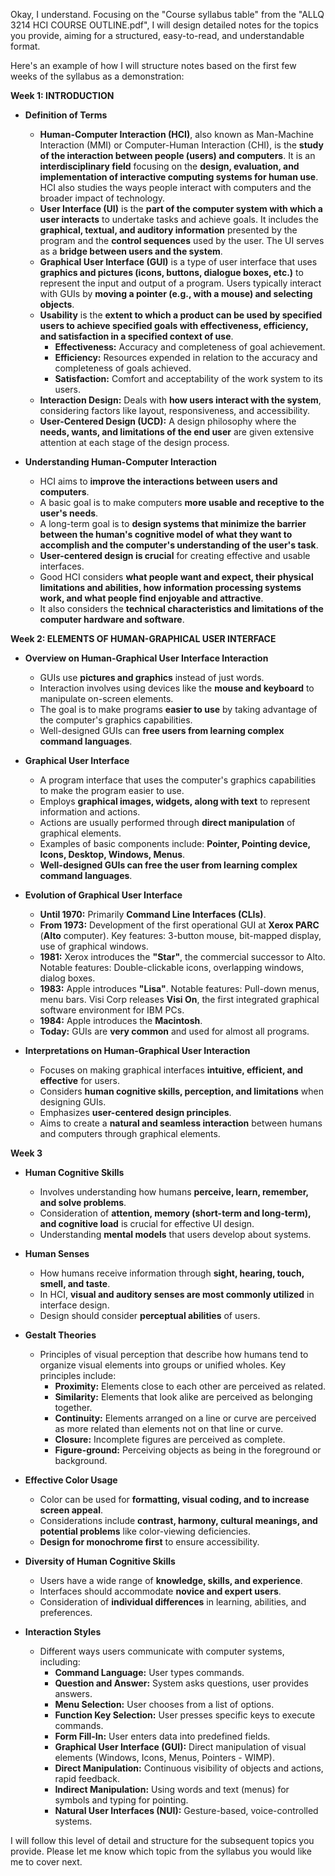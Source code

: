 Okay, I understand. Focusing on the "Course syllabus table" from the "ALLQ 3214 HCI COURSE OUTLINE.pdf", I will design detailed notes for the topics you provide, aiming for a structured, easy-to-read, and understandable format.

Here's an example of how I will structure notes based on the first few weeks of the syllabus as a demonstration:

**Week 1: INTRODUCTION**

- **Definition of Terms**
    
    - **Human-Computer Interaction (HCI)**, also known as Man-Machine Interaction (MMI) or Computer-Human Interaction (CHI), is the **study of the interaction between people (users) and computers**. It is an **interdisciplinary field** focusing on the **design, evaluation, and implementation of interactive computing systems for human use**. HCI also studies the ways people interact with computers and the broader impact of technology.
    - **User Interface (UI)** is the **part of the computer system with which a user interacts** to undertake tasks and achieve goals. It includes the **graphical, textual, and auditory information** presented by the program and the **control sequences** used by the user. The UI serves as a **bridge between users and the system**.
    - **Graphical User Interface (GUI)** is a type of user interface that uses **graphics and pictures (icons, buttons, dialogue boxes, etc.)** to represent the input and output of a program. Users typically interact with GUIs by **moving a pointer (e.g., with a mouse) and selecting objects**.
    - **Usability** is the **extent to which a product can be used by specified users to achieve specified goals with effectiveness, efficiency, and satisfaction in a specified context of use**.
        - **Effectiveness:** Accuracy and completeness of goal achievement.
        - **Efficiency:** Resources expended in relation to the accuracy and completeness of goals achieved.
        - **Satisfaction:** Comfort and acceptability of the work system to its users.
    - **Interaction Design:** Deals with **how users interact with the system**, considering factors like layout, responsiveness, and accessibility.
    - **User-Centered Design (UCD):** A design philosophy where the **needs, wants, and limitations of the end user** are given extensive attention at each stage of the design process.
- **Understanding Human-Computer Interaction**
    
    - HCI aims to **improve the interactions between users and computers**.
    - A basic goal is to make computers **more usable and receptive to the user's needs**.
    - A long-term goal is to **design systems that minimize the barrier between the human's cognitive model of what they want to accomplish and the computer's understanding of the user's task**.
    - **User-centered design is crucial** for creating effective and usable interfaces.
    - Good HCI considers **what people want and expect, their physical limitations and abilities, how information processing systems work, and what people find enjoyable and attractive**.
    - It also considers the **technical characteristics and limitations of the computer hardware and software**.

**Week 2: ELEMENTS OF HUMAN-GRAPHICAL USER INTERFACE**

- **Overview on Human-Graphical User Interface Interaction**
    
    - GUIs use **pictures and graphics** instead of just words.
    - Interaction involves using devices like the **mouse and keyboard** to manipulate on-screen elements.
    - The goal is to make programs **easier to use** by taking advantage of the computer's graphics capabilities.
    - Well-designed GUIs can **free users from learning complex command languages**.
- **Graphical User Interface**
    
    - A program interface that uses the computer's graphics capabilities to make the program easier to use.
    - Employs **graphical images, widgets, along with text** to represent information and actions.
    - Actions are usually performed through **direct manipulation** of graphical elements.
    - Examples of basic components include: **Pointer, Pointing device, Icons, Desktop, Windows, Menus**.
    - **Well-designed GUIs can free the user from learning complex command languages**.
- **Evolution of Graphical User Interface**
    
    - **Until 1970:** Primarily **Command Line Interfaces (CLIs)**.
    - **From 1973:** Development of the first operational GUI at **Xerox PARC** (**Alto** computer). Key features: 3-button mouse, bit-mapped display, use of graphical windows.
    - **1981:** Xerox introduces the **"Star"**, the commercial successor to Alto. Notable features: Double-clickable icons, overlapping windows, dialog boxes.
    - **1983:** Apple introduces **"Lisa"**. Notable features: Pull-down menus, menu bars. Visi Corp releases **Visi On**, the first integrated graphical software environment for IBM PCs.
    - **1984:** Apple introduces the **Macintosh**.
    - **Today:** GUIs are **very common** and used for almost all programs.
- **Interpretations on Human-Graphical User Interaction**
    
    - Focuses on making graphical interfaces **intuitive, efficient, and effective** for users.
    - Considers **human cognitive skills, perception, and limitations** when designing GUIs.
    - Emphasizes **user-centered design principles**.
    - Aims to create a **natural and seamless interaction** between humans and computers through graphical elements.

**Week 3**

- **Human Cognitive Skills**
    
    - Involves understanding how humans **perceive, learn, remember, and solve problems**.
    - Consideration of **attention, memory (short-term and long-term), and cognitive load** is crucial for effective UI design.
    - Understanding **mental models** that users develop about systems.
- **Human Senses**
    
    - How humans receive information through **sight, hearing, touch, smell, and taste**.
    - In HCI, **visual and auditory senses are most commonly utilized** in interface design.
    - Design should consider **perceptual abilities** of users.
- **Gestalt Theories**
    
    - Principles of visual perception that describe how humans tend to organize visual elements into groups or unified wholes. Key principles include:
        - **Proximity:** Elements close to each other are perceived as related.
        - **Similarity:** Elements that look alike are perceived as belonging together.
        - **Continuity:** Elements arranged on a line or curve are perceived as more related than elements not on that line or curve.
        - **Closure:** Incomplete figures are perceived as complete.
        - **Figure-ground:** Perceiving objects as being in the foreground or background.
- **Effective Color Usage**
    
    - Color can be used for **formatting, visual coding, and to increase screen appeal**.
    - Considerations include **contrast, harmony, cultural meanings, and potential problems** like color-viewing deficiencies.
    - **Design for monochrome first** to ensure accessibility.
- **Diversity of Human Cognitive Skills**
    
    - Users have a wide range of **knowledge, skills, and experience**.
    - Interfaces should accommodate **novice and expert users**.
    - Consideration of **individual differences** in learning, abilities, and preferences.
- **Interaction Styles**
    
    - Different ways users communicate with computer systems, including:
        - **Command Language:** User types commands.
        - **Question and Answer:** System asks questions, user provides answers.
        - **Menu Selection:** User chooses from a list of options.
        - **Function Key Selection:** User presses specific keys to execute commands.
        - **Form Fill-In:** User enters data into predefined fields.
        - **Graphical User Interface (GUI):** Direct manipulation of visual elements (Windows, Icons, Menus, Pointers - WIMP).
        - **Direct Manipulation:** Continuous visibility of objects and actions, rapid feedback.
        - **Indirect Manipulation:** Using words and text (menus) for symbols and typing for pointing.
        - **Natural User Interfaces (NUI):** Gesture-based, voice-controlled systems.

I will follow this level of detail and structure for the subsequent topics you provide. Please let me know which topic from the syllabus you would like me to cover next.